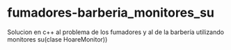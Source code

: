 # fumadores-barberia_monitores_su
Solucion en c++ al problema de los fumadores y al de la barbería utilizando monitores su(clase HoareMonitor))
